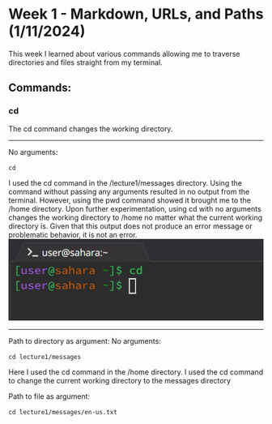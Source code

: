 # **Week 1 - Markdown, URLs, and Paths (1/11/2024)**

This week I learned about various commands allowing me to traverse directories and files straight from my terminal.


## Commands:
### cd  
The cd command changes the working directory.

---
No arguments:
```
cd  
```
I used the cd command in the /lecture1/messages directory. Using the command without passing any arguments resulted in no output from the terminal. However, using the pwd command showed it brought me to the /home directory. Upon further experimentation, using cd with no arguments changes the working directory to /home no matter what the current working directory is. Given that this output does not produce an error message or problematic behavior, it is not an error.  
![Image](CSE15L-wk1-cd.png)  

---
Path to directory as argument:
No arguments:
```
cd lecture1/messages
```
Here I used the cd command in the /home directory. I used the cd command to change the current working directory to the messages directory  

Path to file as argument:
```
cd lecture1/messages/en-us.txt
```  
